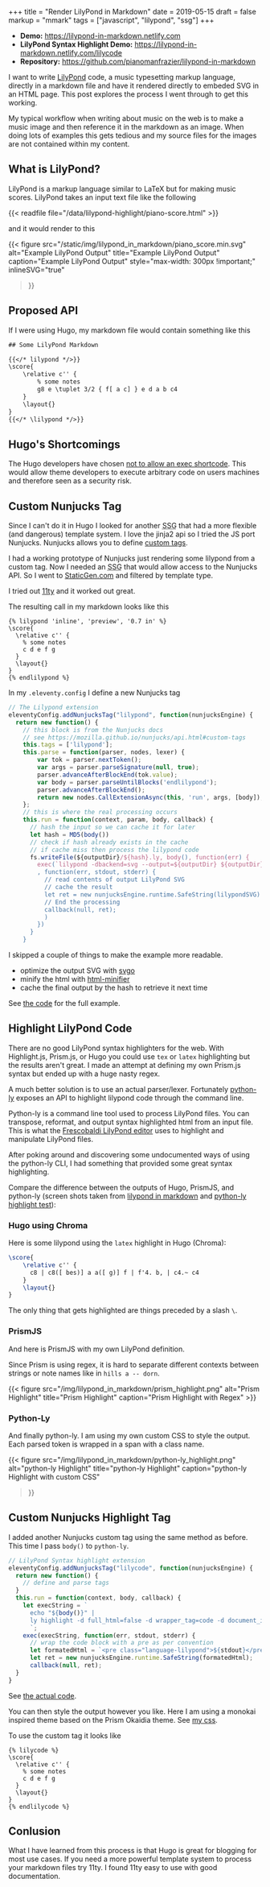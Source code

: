 +++
title = "Render LilyPond in Markdown"
date = 2019-05-15
draft = false
markup = "mmark"
tags = ["javascript", "lilypond", "ssg"]
+++

- **Demo:** https://lilypond-in-markdown.netlify.com
- **LilyPond Syntax Highlight Demo:** https://lilypond-in-markdown.netlify.com/lilycode
- **Repository:** https://github.com/pianomanfrazier/lilypond-in-markdown

I want to write [LilyPond](http://lilypond) code, a music typesetting markup language, directly in a markdown file and have it rendered directly to embeded SVG in an HTML page. This post explores the process I went through to get this working.

My typical workflow when writing about music on the web is to make a music image and then reference it in the markdown as an image. When doing lots of examples this gets tedious and my source files for the images are not contained within my content.

## What is LilyPond?

LilyPond is a markup language similar to LaTeX but for making music scores. LilyPond takes an input text file like the following

{{< readfile file="/data/lilypond-highlight/piano-score.html" >}}

and it would render to this

{{< figure
  src="/static/img/lilypond_in_markdown/piano_score.min.svg"
  alt="Example LilyPond Output"
  title="Example LilyPond Output"
  caption="Example LilyPond Output"
  style="max-width: 300px !important;"
  inlineSVG="true"
>}}

## Proposed API

If I were using Hugo, my markdown file would contain something like this

```txt
## Some LilyPond Markdown

{{</* lilypond */>}}
\score{
    \relative c'' {
        % some notes
        g8 e \tuplet 3/2 { f[ a c] } e d a b c4
    }
    \layout{}
}
{{</* \lilypond */>}}
```

## Hugo's Shortcomings 

The Hugo developers have chosen [not to allow an exec shortcode](https://github.com/gohugoio/hugo/issues/796). This would allow theme developers to execute arbitrary code on users machines and therefore seen as a security risk.

## Custom Nunjucks Tag

Since I can't do it in Hugo I looked for another <abbr title="Static Site Generator">SSG</abbr> that had a more flexible (and dangerous) template system. I love the jinja2 api so I tried the JS port Nunjucks. Nunjucks allows you to define [custom tags](https://mozilla.github.io/nunjucks/api.html#custom-tags). 

I had a working prototype of Nunjucks just rendering some lilypond from a custom tag. Now I needed an <abbr title="Static Site Generator">SSG</abbr> that would allow access to the Nunjucks API. So I went to [StaticGen.com](https://www.staticgen.com/) and filtered by template type.

I tried out [11ty](https://www.11ty.io/) and it worked out great.

The resulting call in my markdown looks like this
```jinja
{% lilypond 'inline', 'preview', '0.7 in' %}
\score{
  \relative c'' {
    % some notes
    c d e f g
  }
  \layout{}
}
{% endlilypond %}
```

In my `.eleventy.config` I define a new Nunjucks tag

```js
// The Lilypond extension
eleventyConfig.addNunjucksTag("lilypond", function(nunjucksEngine) {
  return new function() {
    // this block is from the Nunjucks docs
    // see https://mozilla.github.io/nunjucks/api.html#custom-tags
    this.tags = ['lilypond'];
    this.parse = function(parser, nodes, lexer) {
        var tok = parser.nextToken();
        var args = parser.parseSignature(null, true);
        parser.advanceAfterBlockEnd(tok.value);
        var body = parser.parseUntilBlocks('endlilypond');
        parser.advanceAfterBlockEnd();
        return new nodes.CallExtensionAsync(this, 'run', args, [body]);
    };
    // this is where the real processing occurs
    this.run = function(context, param, body, callback) {
      // hash the input so we can cache it for later
      let hash = MD5(body())
      // check if hash already exists in the cache
      // if cache miss then process the lilypond code
      fs.writeFile(${outputDir}/${hash}.ly, body(), function(err) {
        exec(`lilypond -dbackend=svg --output=${outputDir} ${outputDir}/${hash}.ly`
        , function(err, stdout, stderr) {
          // read contents of output LilyPond SVG
          // cache the result
          let ret = new nunjucksEngine.runtime.SafeString(lilypondSVG)
          // End the processing
          callback(null, ret);
          )
        })
      }
    }
```

I skipped a couple of things to make the example more readable.

- optimize the output SVG with [svgo](https://github.com/svg/svgo)
- minify the html with [html-minifier](https://www.npmjs.com/package/html-minifier)
- cache the final output by the hash to retrieve it next time

See [the code](https://github.com/pianomanfrazier/lilypond-in-markdown/blob/c2ba87e26bc867ffc3163e3532038518f11e7e31/.eleventy.js#L130) for the full example.

## Highlight LilyPond Code

There are no good LilyPond syntax highlighters for the web. With Highlight.js, Prism.js, or Hugo you could use `tex` or `latex` highlighting but the results aren't great. I made an attempt at defining my own Prism.js syntax but ended up with a huge nasty regex.

A much better solution is to use an actual parser/lexer. Fortunately [python-ly](https://github.com/frescobaldi/python-ly) exposes an API to highlight lilypond code through the command line.

Python-ly is a command line tool used to process LilyPond files. You can transpose, reformat, and output syntax highlighted html from an input file. This is what the [Frescobaldi LilyPond editor](http://frescobaldi.org/index.html)  uses to highlight and manipulate LilyPond files.

After poking around and discovering some undocumented ways of using the python-ly CLI, I had something that provided some great syntax highlighting.

Compare the difference between the outputs of Hugo, PrismJS, and python-ly (screen shots taken from [lilypond in markdown](https://lilypond-in-markdown.netlify.com) and [python-ly highlight test](https://lilypond-in-markdown.netlify.com/lilycode)):

### Hugo using Chroma

Here is some lilypond using the `latex` highlight in Hugo (Chroma):
```latex
\score{
	\relative c'' {
      c8 | c8([ bes)] a a([ g)] f | f'4. b, | c4.~ c4
	}
	\layout{}
}
```

The only thing that gets highlighted are things preceded by a slash `\`.

### PrismJS

And here is PrismJS with my own LilyPond definition.

Since Prism is using regex, it is hard to separate different contexts between strings or note names like in `hills a -- dorn`.

{{< figure src="/img/lilypond_in_markdown/prism_highlight.png" alt="Prism Highlight" title="Prism Highlight" caption="Prism Highlight with Regex" >}}

### Python-Ly

And finally python-ly. I am using my own custom CSS to style the output. Each parsed token is wrapped in a span with a class name.

{{<
  figure src="/img/lilypond_in_markdown/python-ly_highlight.png"
  alt="python-ly Highlight"
  title="python-ly Highlight"
  caption="python-ly Highlight with custom CSS"
>}}

## Custom Nunjucks Highlight Tag

I added another Nunjucks custom tag using the same method as before. This time I pass `body()` to `python-ly`.

```js
// LilyPond Syntax highlight extension
eleventyConfig.addNunjucksTag("lilycode", function(nunjucksEngine) {
  return new function() {
    // define and parse tags
  }
  this.run = function(context, body, callback) {
    let execString = `
      echo "${body()}" |
      ly highlight -d full_html=false -d wrapper_tag=code -d document_id=language-lilypond
      `;
    exec(execString, function(err, stdout, stderr) {
      // wrap the code block with a pre as per convention
      let formatedHtml = `<pre class="language-lilypond">${stdout}</pre>`;
      let ret = new nunjucksEngine.runtime.SafeString(formatedHtml);
      callback(null, ret);
  }
}
```
See [the actual code](https://github.com/pianomanfrazier/lilypond-in-markdown/blob/master/.eleventy.js#L80).

You can then style the output however you like. Here I am using a monokai inspired theme based on the Prism Okaidia theme. See [my css](https://github.com/pianomanfrazier/lilypond-in-markdown/blob/master/css/lilypond.css).

To use the custom tag it looks like

```jinja
{% lilycode %}
\score{
  \relative c'' {
    % some notes
    c d e f g
  }
  \layout{}
}
{% endlilycode %}
```

## Conlusion

What I have learned from this process is that Hugo is great for blogging for most use cases. If you need a more powerful template system to process your markdown files try 11ty. I found 11ty easy to use with good documentation.
